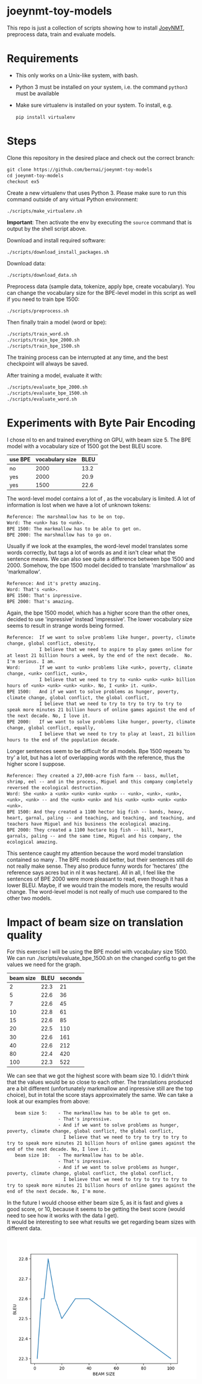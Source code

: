 # joeynmt-toy-models

This repo is just a collection of scripts showing how to install [JoeyNMT](https://github.com/joeynmt/joeynmt), preprocess
data, train and evaluate models.

# Requirements

- This only works on a Unix-like system, with bash.
- Python 3 must be installed on your system, i.e. the command `python3` must be available
- Make sure virtualenv is installed on your system. To install, e.g.

    `pip install virtualenv`

# Steps

Clone this repository in the desired place and check out the correct branch:

    git clone https://github.com/bernai/joeynmt-toy-models
    cd joeynmt-toy-models
    checkout ex5

Create a new virtualenv that uses Python 3. Please make sure to run this command outside of any virtual Python environment:

    ./scripts/make_virtualenv.sh

**Important**: Then activate the env by executing the `source` command that is output by the shell script above.

Download and install required software:

    ./scripts/download_install_packages.sh

Download data:

    ./scripts/download_data.sh

Preprocess data (sample data, tokenize, apply bpe, create vocabulary). 
You can change the vocabulary size for the BPE-level model in this script as well if you need to train bpe 1500:

    ./scripts/preprocess.sh

Then finally train a model (word or bpe):

    ./scripts/train_word.sh
    ./scripts/train_bpe_2000.sh
    ./scripts/train_bpe_1500.sh

The training process can be interrupted at any time, and the best checkpoint will always be saved.

After training a model, evaluate it with:

    ./scripts/evaluate_bpe_2000.sh
    ./scripts/evaluate_bpe_1500.sh
    ./scripts/evaluate_word.sh


# Experiments with Byte Pair Encoding

I chose nl to en and trained everything on GPU, with beam size 5. 
The BPE model with a vocabulary size of 1500 got the best BLEU score.

| use BPE | vocabulary size | BLEU  |
|---------|-----------------|-------|
| no      | 2000            | 13.2 |
| yes     | 2000            | 20.9 |
| yes     | 1500            | 22.6 |

The word-level model contains a lot of <unk>, as the vocabulary is limited. A lot of information is lost when we have a lot of unknown tokens:

    Reference: The marshmallow has to be on top.
    Word: The <unk> has to <unk>.
    BPE 1500: The markmallow has to be able to get on.
    BPE 2000: The marshmallow has to go on.

Usually if we look at the examples, the word-level model translates some words correctly, but tags a lot of words as <unk> and it isn't clear what the sentence means.
We can also see quite a difference between bpe 1500 and 2000. Somehow, the bpe 1500 model decided to translate 'marshmallow' as 'markmallow'. 

    Reference: And it's pretty amazing.
    Word: That's <unk>.
    BPE 1500: That's inpressive.
    BPE 2000: That's amazing.

Again, the bpe 1500 model, which has a higher score than the other ones, decided to use 'inpressive' instead 'impressive'. 
The lower vocabulary size seems to result in strange words being formed.

    Reference:  If we want to solve problems like hunger, poverty, climate change, global conflict, obesity, 
                I believe that we need to aspire to play games online for at least 21 billion hours a week, by the end of the next decade.  No. I'm serious. I am.
    Word:       If we want to <unk> problems like <unk>, poverty, climate change, <unk> conflict, <unk>, 
                I believe that we need to try to <unk> <unk> <unk> billion hours of <unk> <unk> <unk> <unk>. No, I <unk> it. <unk>.
    BPE 1500:   And if we want to solve problems as hunger, poverty, climate change, global conflict, the global conflict, 
                I believe that we need to try to try to try to try to speak more minutes 21 billion hours of online games against the end of the next decade. No, I love it.
    BPE 2000:   If we want to solve problems like hunger, poverty, climate change, global conflict, equally, 
                I believe that we need to try to play at least, 21 billion hours to the end of the population decade.

Longer sentences seem to be difficult for all models. Bpe 1500 repeats 'to try' a lot, but has a lot of overlapping words with the reference, thus the higher score I suppose.

    Reference: They created a 27,000-acre fish farm -- bass, mullet, shrimp, eel -- and in the process, Miguel and this company completely reversed the ecological destruction.
    Word: She <unk> a <unk> <unk> <unk> <unk> -- <unk>, <unk>, <unk>, <unk>, <unk> -- and the <unk> <unk> and his <unk> <unk> <unk> <unk> <unk>.
    BPE 1500: And they created a 1100 hector big fish -- bands, heavy, heart, garnal, paling -- and teaching, and teaching, and teaching, and teachers have Miguel and his business the ecological amazing.
    BPE 2000: They created a 1100 hoctare big fish -- bill, heart, garnals, paling -- and the same time, Miguel and his company, the ecological amazing.
    
This sentence caught my attention because the word model translation contained so many <unk>. The BPE models did better, but their sentences still do not really make sense. They also produce funny words for 'hectares' (the reference says acres but in nl it was hectare).
All in all, I feel like the sentences of BPE 2000 were more pleasant to read, even though it has a lower BLEU. Maybe, if we would train the models more, the results would change. The word-level model is not really of much use compared to the other two models.

# Impact of beam size on translation quality

For this exercise I will be using the BPE model with vocabulary size 1500. 
We can run ./scripts/evaluate_bpe_1500.sh on the changed config to get the values we need for the graph.

| beam size | BLEU | seconds |
|-----------|------|---------|
| 2         | 22.3 | 21      |
| 5         | 22.6 | 36      |
| 7         | 22.6 | 45      |
| 10        | 22.8 | 61      |
| 15        | 22.6 | 85      |
| 20        | 22.5 | 110     |
| 30        | 22.6 | 161     |
| 40        | 22.6 | 212     |
| 80        | 22.4 | 420     |
| 100       | 22.3 | 522     |

We can see that we got the highest score with beam size 10.
I didn't think that the values would be so close to each other. The translations produced are a bit different (unfortunately markmallow and inpressive still are the top choice), 
but in total the score stays approximately the same. We can take a look at our examples from above:

       beam size 5:    - The markmallow has to be able to get on.
                       - That's inpressive.
                       - And if we want to solve problems as hunger, poverty, climate change, global conflict, the global conflict, 
                         I believe that we need to try to try to try to try to speak more minutes 21 billion hours of online games against the end of the next decade. No, I love it.
       beam size 10:   - The markmallow has to be able.
                       - That's inpressive.
                       - And if we want to solve problems as hunger, poverty, climate change, global conflict, the global conflict, 
                         I believe that we need to try to try to try to try to speak more minutes 21 billion hours of online games against the end of the next decade. No, I'm mone.
       
In the future I would choose either beam size 5, as it is fast and gives a good score, or 10, because it seems to be getting the best score (would need to see how it works with the data I get).  
It would be interesting to see what results we get regarding beam sizes with different data.

![Graph Beam Size](graph/graph.png)
